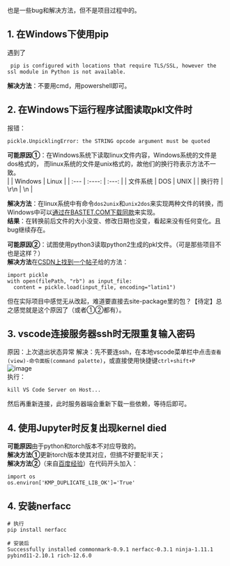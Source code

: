   
  也是一些bug和解决方法，但不是项目过程中的。
  
## 1. 在Windows下使用pip  
遇到了
```
 pip is configured with locations that require TLS/SSL, however the ssl module in Python is not available.
```
**解决方法**：不要用cmd，用powershell即可。

## 2. 在Windows下运行程序试图读取pkl文件时  
报错：
```
pickle.UnpicklingError: the STRING opcode argument must be quoted
```
**可能原因①**：在Windows系统下读取linux文件内容，Windows系统的文件是dos格式的， 而linux系统的文件是unix格式的，故他们的换行符表示方法不一致。  
|             | Windows     |    Linux      |
| :---        |    :----:   |        :---:  |
| 文件系统     | DOS         | UNIX          |
| 换行符       | \r\n        | \n            |

**解决方法**：在linux系统中有命令`dos2unix`和`unix2dos`来实现两种文件的转换，而Windows中可以[通过在BASTET.COM下载同款](http://www.bastet.com/)来实现。  
**结果**：在转换前后文件的大小没变、修改日期也没变，看起来没有任何变化。且bug继续存在。  

**可能原因②**：试图使用python3读取python2生成的pkl文件。（可是那些项目不也是这样？）  
**解决方法**在[CSDN上找到一个帖子](https://blog.csdn.net/palpiter/article/details/118862034)给的方法：
```
import pickle
with open(filePath, "rb") as input_file:
  content = pickle.load(input_file, encoding="latin1")
```
但在实际项目中感觉无从改起，难道要直接去site-package里的包？【待定】总之感觉就是这个原因了（或者①②都有）。

## 3. vscode连接服务器ssh时无限重复输入密码  
原因：上次退出状态异常
解决：先不要连ssh，在本地vscode菜单栏中点击`查看(view)-命令面板(command palette)`，或直接使用快捷键`ctrl+shift+P`  
![image](https://user-images.githubusercontent.com/32038518/197325195-89b64b06-28f8-48d9-b7fe-acdfb1be6763.png)  
执行：
```
kill VS Code Server on Host...
```
然后再重新连接，此时服务器端会重新下载一些依赖，等待后即可。  

## 4. 使用Jupyter时反复出现kernel died  
**可能原因**由于python和torch版本不对应导致的。  
**解决方法①**更新torch版本使其对应，但搞不好要配半天；  
**解决方法②**（来自[百度经验](https://jingyan.baidu.com/article/ca00d56c720efea89febcf46.html)）在代码开头加入：  
```
import os
os.environ['KMP_DUPLICATE_LIB_OK']='True'
```
## 4. 安装nerfacc  
```
# 执行 
pip install nerfacc

# 安装后
Successfully installed commonmark-0.9.1 nerfacc-0.3.1 ninja-1.11.1 pybind11-2.10.1 rich-12.6.0
```
